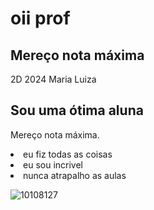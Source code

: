 # oii prof
  <section class="container secundario">
  </section
  <img src="img/Plataformas.png" alt="Um monitor e um celular com a alura plus aberta" class="secundario__imagem">
  <div class="container__descricao">
    <h2 class="descricao__titulo">Mereço nota máxima</h2>
    <p class="descricao__texto">2D 2024 Maria Luiza</p>
  </div>
<section class="container secundario">     
        <div class="container__descricao">
            <h2 class="descricao__titulo">Sou uma ótima aluna</h2>
            <p class="descricao__texto">Mereço nota máxima.</p>
        </div>
</section>
<li>eu fiz todas as coisas</li>
<li>eu sou incrivel</li>
<li>nunca atrapalho as aulas</li>

![10108127](https://github.com/m4lusz/sei-laa/assets/132919611/6784c2c0-3ba2-4d8b-a235-cce38edfd676)



